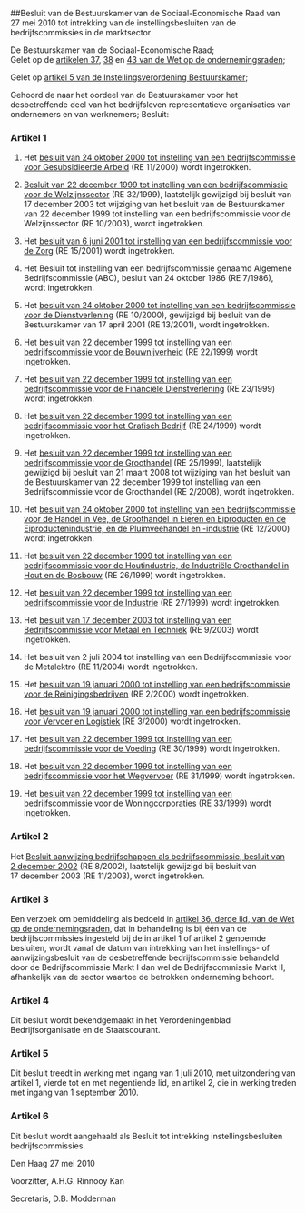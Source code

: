 <meta http-equiv='Content-Type' content='text/html; charset=utf-8' />

##Besluit van de Bestuurskamer van de Sociaal-Economische Raad van 27 mei 2010 tot intrekking van de instellingsbesluiten van de bedrijfscommissies in de marktsector

De Bestuurskamer van de Sociaal-Economische Raad;  
Gelet op de [artikelen 37](../../../../../../../wet/wet/op/de/ondernemingsraden/BWBR0002747/README.md), [38](../../../../../../../wet/wet/op/de/ondernemingsraden/BWBR0002747/README.md) en [43 van de Wet op de ondernemingsraden](../../../../../../../wet/wet/op/de/ondernemingsraden/BWBR0002747/README.md);

Gelet op [artikel 5 van de Instellingsverordening Bestuurskamer](../../../../../../../pbo/instellingsverordening/bestuurskamer/2008/BWBR0024271/README.md);

Gehoord de naar het oordeel van de Bestuurskamer voor het desbetreffende deel van het bedrijfsleven representatieve organisaties van ondernemers en van werknemers;
Besluit:    

### Artikel  1  

1. Het [besluit van 24 oktober 2000 tot instelling van een bedrijfscommissie voor Gesubsidieerde Arbeid](../../../../../../../pbo/besluit/tot/instelling/van/een/bedrijfscommissie/voor/de/gesubsidieerde/etc/BWBR0011730/README.md) (RE 11/2000) wordt ingetrokken.  

2. [Besluit van 22 december 1999 tot instelling van een bedrijfscommissie voor de Welzijnssector](../../../../../../../pbo/besluit/tot/instelling/van/een/bedrijfscommissie/voor/de/welzijnssector/BWBR0011040/README.md) (RE 32/1999), laatstelijk gewijzigd bij besluit van 17 december 2003 tot wijziging van het besluit van de Bestuurskamer van 22 december 1999 tot instelling van een bedrijfscommissie voor de Welzijnssector (RE 10/2003), wordt ingetrokken.  

3. Het [besluit van 6 juni 2001 tot instelling van een bedrijfscommissie voor de Zorg](../../../../../../../pbo/besluit/tot/instelling/van/een/bedrijfscommissie/voor/de/zorg/BWBR0012539/README.md) (RE 15/2001) wordt ingetrokken.  

4. Het Besluit tot instelling van een bedrijfscommissie genaamd Algemene Bedrijfscommissie (ABC), besluit van 24 oktober 1986 (RE 7/1986), wordt ingetrokken.  

5. Het [besluit van 24 oktober 2000 tot instelling van een bedrijfscommissie voor de Dienstverlening](../../../../../../../pbo/besluit/tot/instelling/van/een/bedrijfscommissie/voor/de/dienstverlening/BWBR0011729/README.md) (RE 10/2000), gewijzigd bij besluit van de Bestuurskamer van 17 april 2001 (RE 13/2001), wordt ingetrokken.  

6. Het [besluit van 22 december 1999 tot instelling van een bedrijfscommissie voor de Bouwnijverheid](../../../../../../../pbo/besluit/tot/instelling/van/een/bedrijfscommissie/voor/de/bouwnijverheid/BWBR0011034/README.md) (RE 22/1999) wordt ingetrokken.  

7. Het [besluit van 22 december 1999 tot instelling van een bedrijfscommissie voor de Financiële Dienstverlening](../../../../../../../pbo/besluit/tot/instelling/van/een/bedrijfscommissie/voor/de/financiële/etc/BWBR0011044/README.md) (RE 23/1999) wordt ingetrokken.  

8. Het [besluit van 22 december 1999 tot instelling van een bedrijfscommissie voor het Grafisch Bedrijf](../../../../../../../pbo/besluit/tot/instelling/van/een/bedrijfscommissie/voor/het/grafisch/bedrijf/BWBR0011035/README.md) (RE 24/1999) wordt ingetrokken.  

9. Het [besluit van 22 december 1999 tot instelling van een bedrijfscommissie voor de Groothandel](../../../../../../../pbo/besluit/tot/instelling/van/een/bedrijfscommissie/voor/de/groothandel/BWBR0011036/README.md) (RE 25/1999), laatstelijk gewijzigd bij besluit van 21 maart 2008 tot wijziging van het besluit van de Bestuurskamer van 22 december 1999 tot instelling van een Bedrijfscommissie voor de Groothandel (RE 2/2008), wordt ingetrokken.  

10. Het [besluit van 24 oktober 2000 tot instelling van een bedrijfscommissie voor de Handel in Vee, de Groothandel in Eieren en Eiproducten en de Eiproductenindustrie, en de Pluimveehandel en -industrie](../../../../../../../pbo/besluit/tot/instelling/van/een/bedrijfscommissie/voor/de/handel/in/vee/de/etc/BWBR0011731/README.md) (RE 12/2000) wordt ingetrokken.  

11. Het [besluit van 22 december 1999 tot instelling van een bedrijfscommissie voor de Houtindustrie, de Industriële Groothandel in Hout en de Bosbouw](../../../../../../../pbo/besluit/tot/instelling/van/een/bedrijfscommissie/voor/de/houtindustrie/de/etc/BWBR0011039/README.md) (RE 26/1999) wordt ingetrokken.  

12. Het [besluit van 22 december 1999 tot instelling van een bedrijfscommissie voor de Industrie](../../../../../../../pbo/besluit/tot/instelling/van/een/bedrijfscommissie/voor/de/industrie/BWBR0011038/README.md) (RE 27/1999) wordt ingetrokken.  

13. Het [besluit van 17 december 2003 tot instelling van een Bedrijfscommissie voor Metaal en Techniek](../../../../../../../pbo/besluit/tot/instelling/van/een/bedrijfscommissie/voor/metaal/en/techniek/BWBR0016188/README.md) (RE 9/2003) wordt ingetrokken.  

14. Het besluit van 2 juli 2004 tot instelling van een Bedrijfscommissie voor de Metalektro (RE 11/2004) wordt ingetrokken.  

15. Het [besluit van 19 januari 2000 tot instelling van een bedrijfscommissie voor de Reinigingsbedrijven](../../../../../../../pbo/besluit/tot/instelling/van/een/bedrijfscommissie/voor/de/etc/BWBR0011106/README.md) (RE 2/2000) wordt ingetrokken.  

16. Het [besluit van 19 januari 2000 tot instelling van een bedrijfscommissie voor Vervoer en Logistiek](../../../../../../../pbo/besluit/tot/instelling/van/een/bedrijfscommissie/voor/de/vervoer/en/etc/BWBR0011107/README.md) (RE 3/2000) wordt ingetrokken.  

17. Het [besluit van 22 december 1999 tot instelling van een bedrijfscommissie voor de Voeding](../../../../../../../pbo/besluit/tot/instelling/van/een/bedrijfscommissie/voor/de/voeding/BWBR0011042/README.md) (RE 30/1999) wordt ingetrokken.  

18. Het [besluit van 22 december 1999 tot instelling van een bedrijfscommissie voor het Wegvervoer](../../../../../../../pbo/besluit/tot/instelling/van/een/bedrijfscommissie/voor/het/wegvervoer/BWBR0011041/README.md) (RE 31/1999) wordt ingetrokken.  

19. Het [besluit van 22 december 1999 tot instelling van een bedrijfscommissie voor de Woningcorporaties](../../../../../../../pbo/besluit/tot/instelling/van/een/bedrijfscommissie/voor/de/woningcorporaties/BWBR0011037/README.md) (RE 33/1999) wordt ingetrokken.   

### Artikel  2  

Het [Besluit aanwijzing bedrijfschappen als bedrijfscommissie, besluit van 2 december 2002](../../../../../../../pbo/besluit/aanwijzing/bedrijfschappen/als/bedrijfscommissie/BWBR0014370/README.md) (RE 8/2002), laatstelijk gewijzigd bij besluit van 17 december 2003 (RE 11/2003), wordt ingetrokken. 

### Artikel  3  

Een verzoek om bemiddeling als bedoeld in [artikel 36, derde lid, van de Wet op de ondernemingsraden](../../../../../../../wet/wet/op/de/ondernemingsraden/BWBR0002747/README.md), dat in behandeling is bij één van de bedrijfscommissies ingesteld bij de in artikel 1 of artikel 2 genoemde besluiten, wordt vanaf de datum van intrekking van het instellings- of aanwijzingsbesluit van de desbetreffende bedrijfscommissie behandeld door de Bedrijfscommissie Markt I dan wel de Bedrijfscommissie Markt II, afhankelijk van de sector waartoe de betrokken onderneming behoort. 

### Artikel  4  

Dit besluit wordt bekendgemaakt in het Verordeningenblad Bedrijfsorganisatie en de Staatscourant. 

### Artikel  5  

Dit besluit treedt in werking met ingang van 1 juli 2010, met uitzondering van artikel 1, vierde tot en met negentiende lid, en artikel 2, die in werking treden met ingang van 1 september 2010. 

### Artikel  6  

Dit besluit wordt aangehaald als Besluit tot intrekking instellingsbesluiten bedrijfscommissies. 

Den Haag 
27 mei 2010   

Voorzitter, 
A.H.G. Rinnooy Kan   

Secretaris, 
D.B. Modderman     
